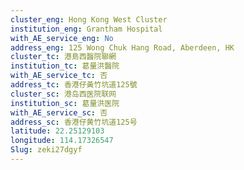 ```yaml
---
cluster_eng: Hong Kong West Cluster
institution_eng: Grantham Hospital
with_AE_service_eng: No
address_eng: 125 Wong Chuk Hang Road, Aberdeen, HK
cluster_tc: 港島西醫院聯網
institution_tc: 葛量洪醫院
with_AE_service_tc: 否
address_tc: 香港仔黃竹坑道125號
cluster_sc: 港岛西医院联网
institution_sc: 葛量洪医院
with_AE_service_sc: 否
address_sc: 香港仔黄竹坑道125号
latitude: 22.25129103
longitude: 114.17326547
Slug: zeki27dgyf
---
```

